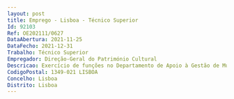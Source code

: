 ```yaml
--- 
layout: post
title: Emprego - Lisboa - Técnico Superior
Id: 92103
Ref: OE202111/0627
DataAbertura: 2021-11-25
DataFecho: 2021-12-31
Trabalho: Técnico Superior
Empregador: Direção-Geral do Património Cultural
Descricao: Exercício de funções no Departamento de Apoio à Gestão de Museus, Monumentos e Palácios, reportadas à carreira e categoria de técnico superior, previstas no anexo referido no n.º 2 do artigo 88.º LTFP, na sua atual redação, nas seguintes áreas Ref. A   2 vagas (área das Ciências Sociais e Jurídicas)I.	Preparação de modelos de gestão, controle e avaliação dos planos plurianuais e de programas de atividades dos Museus, Monumentos e Palácios (MMP) II.	Reporte de informação decorrente de solicitações de entidades externas, em articulação com os demais departamentos ou divisões da DGPC III.	Resposta a questões de bilhética e articulação com operadores turísticosRef. B – 2 vagas (áreas Económico financeira e Estatística) I.	Monitorização dos processos de contratação pública e investimento comunitário associado, gestão de contratos que respeitem o universo dos MMP II.	Monitorização das receitas e despesas associadas aos centros de custos de cada MMP, através do GeRFiP III.	Acompanhamento de projetos de tramitação digital e agenda cultural.IV.	Acompanhamento do Sistema de Informação das Estatísticas da Cultura.
CodigoPostal: 1349-021 LISBOA
Concelho: Lisboa
Distrito: Lisboa
--- 
```

